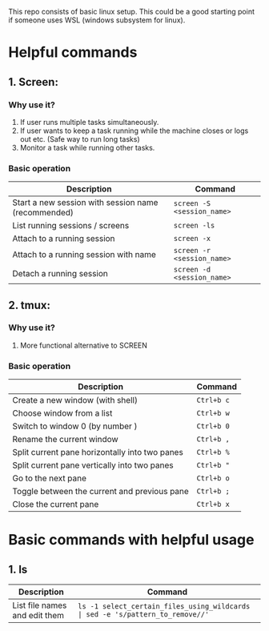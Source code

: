 This repo consists of basic linux setup. This could be a good starting point if someone uses WSL (windows subsystem for linux).

# Helpful commands

## 1. Screen:
### Why use it?
1. If user runs multiple tasks simultaneously.
2. If user wants to keep a task running while the machine closes or logs out etc. (Safe way to run long tasks)
3. Monitor a task while running other tasks.

### Basic operation 

| Description 				| Command 				|
|---------------------------------------|---------------------------------------|
| Start a new session with session name (recommended) | `screen -S <session_name>`		|
| List running sessions / screens	| `screen -ls`				|
| Attach to a running session		| `screen -x`				|
| Attach to a running session with name	| `screen -r <session_name>`		|
| Detach a running session		| `screen -d <session_name>`		|

## 2. tmux:
### Why use it?
1. More functional alternative to SCREEN

### Basic operation

| Description 				| Command 				|
|---------------------------------------|---------------------------------------|
| Create a new window (with shell) | `Ctrl+b c`		|
| Choose window from a list	| `Ctrl+b w`				|
| Switch to window 0 (by number )		| `Ctrl+b 0`				|
| Rename the current window	| `Ctrl+b ,`		|
| Split current pane horizontally into two panes		| `Ctrl+b %`		|
| Split current pane vertically into two panes| `Ctrl+b "`				|
|  Go to the next pane		| `Ctrl+b o`				|
| Toggle between the current and previous pane	| `Ctrl+b ;`		|
| Close the current pane		| `Ctrl+b x`		|

# Basic commands with helpful usage

## 1. ls

| Description 				| Command 				|
|---------------------------------------|---------------------------------------|
| List file names and edit them | `ls -1 select_certain_files_using_wildcards \| sed -e 's/pattern_to_remove//'`		|
